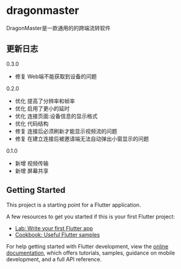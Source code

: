 # dragonmaster

DragonMaster是一款通用的的跨端流转软件

## 更新日志

0.3.0
- 修复 Web端不能获取到设备的问题

0.2.0
- 优化 提高了分辨率和帧率
- 优化 启用了更小的延时
- 优化 连接页面:设备信息的显示格式
- 优化 代码结构
- 修复 连接后必须刷新才能显示视频流的问题
- 修复 在建立连接后被邀请端无法自动弹出小窗显示的问题

0.1.0
- 新增 视频传输
- 新增 屏幕共享

## Getting Started

This project is a starting point for a Flutter application.

A few resources to get you started if this is your first Flutter project:

- [Lab: Write your first Flutter app](https://docs.flutter.dev/get-started/codelab)
- [Cookbook: Useful Flutter samples](https://docs.flutter.dev/cookbook)

For help getting started with Flutter development, view the
[online documentation](https://docs.flutter.dev/), which offers tutorials,
samples, guidance on mobile development, and a full API reference.
